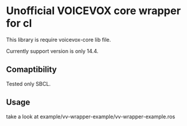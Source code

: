 # Unofficial VOICEVOX core wrapper for cl

This library is require voicevox-core lib file.

Currently support version is only 14.4.

## Comaptibility
Tested only SBCL.
  
## Usage
take a look at example/vv-wrapper-example/vv-wrapper-example.ros

